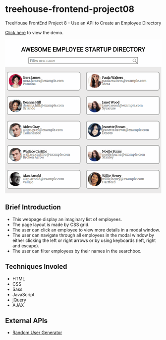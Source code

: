 # treehouse-frontend-project08
TreeHouse FrontEnd Project 8 - Use an API to Create an Employee Directory

[Click here](https://canpu.github.io/treehouse-frontend-project08) to view the demo.

![](images/project-08.gif)

## Brief Introduction

* This webpage display an imaginary list of employees.
* The page layout is made by CSS grid.
* The user can click an employee to view more details in a modal window.
* The user can navigate through all employees in the modal window by either clicking the left or right arrows or by using keyboards (left, right and escape).
* The user can filter employees by their names in the searchbox.

## Techniques Involed

* HTML
* CSS
* Sass
* JavaScript
* jQuery
* AJAX

## External APIs

* [Random User Generator](https://randomuser.me/documentation)

